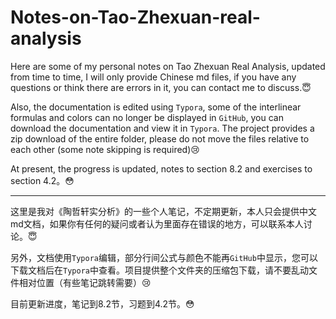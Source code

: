 # Notes-on-Tao-Zhexuan-real-analysis
Here are some of my personal notes on Tao Zhexuan Real Analysis, updated from time to time, I will only provide Chinese md files, if you have any questions or think there are errors in it, you can contact me to discuss.:innocent:

Also, the documentation is edited using `Typora`, some of the interlinear formulas and colors can no longer be displayed in `GitHub`, you can download the documentation and view it in `Typora`. The project provides a zip download of the entire folder, please do not move the files relative to each other (some note skipping is required):cry:

At present, the progress is updated, notes to section 8.2 and exercises to section 4.2。:flushed:

---

这里是我对《陶哲轩实分析》的一些个人笔记，不定期更新，本人只会提供中文md文档，如果你有任何的疑问或者认为里面存在错误的地方，可以联系本人讨论。:innocent:

另外，文档使用`Typora`编辑，部分行间公式与颜色不能再`GitHub`中显示，您可以下载文档后在`Typora`中查看。项目提供整个文件夹的压缩包下载，请不要乱动文件相对位置（有些笔记跳转需要）:cry:

目前更新进度，笔记到8.2节，习题到4.2节。:flushed: